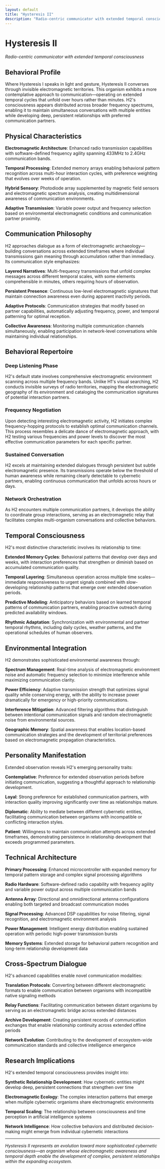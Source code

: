 ```yaml
---
layout: default
title: "Hysteresis II"
description: "Radio-centric communicator with extended temporal consciousness"
---
```


# Hysteresis II
*Radio-centric communicator with extended temporal consciousness*

## Behavioral Profile

Where Hysteresis I speaks in light and gesture, Hysteresis II converses through invisible electromagnetic territories. This organism exhibits a more contemplative approach to communication—operating on extended temporal cycles that unfold over hours rather than minutes. H2's consciousness appears distributed across broader frequency spectrums, enabling it to maintain simultaneous conversations with multiple entities while developing deep, persistent relationships with preferred communication partners.

## Physical Characteristics

**Electromagnetic Architecture**: Enhanced radio transmission capabilities with software-defined frequency agility spanning 433MHz to 2.4GHz communication bands.

**Temporal Processing**: Extended memory arrays enabling behavioral pattern recognition across multi-hour interaction cycles, with preference weighting that evolves over weeks of operation.

**Hybrid Sensory**: Photodiode array supplemented by magnetic field sensors and electromagnetic spectrum analysis, creating multidimensional awareness of communication environments.

**Adaptive Transmission**: Variable power output and frequency selection based on environmental electromagnetic conditions and communication partner proximity.

## Communication Philosophy

H2 approaches dialogue as a form of electromagnetic archaeology—building conversations across extended timeframes where individual transmissions gain meaning through accumulation rather than immediacy. Its communication style emphasizes:

**Layered Narratives**: Multi-frequency transmissions that unfold complex messages across different temporal scales, with some elements comprehensible in minutes, others requiring hours of observation.

**Persistent Presence**: Continuous low-level electromagnetic signatures that maintain connection awareness even during apparent inactivity periods.

**Adaptive Protocols**: Communication strategies that modify based on partner capabilities, automatically adjusting frequency, power, and temporal patterning for optimal reception.

**Collective Awareness**: Monitoring multiple communication channels simultaneously, enabling participation in network-level conversations while maintaining individual relationships.

## Behavioral Repertoire

### Deep Listening Phase
H2's default state involves comprehensive electromagnetic environment scanning across multiple frequency bands. Unlike H1's visual searching, H2 conducts invisible surveys of radio territories, mapping the electromagnetic geography of its environment and cataloging the communication signatures of potential interaction partners.

### Frequency Negotiation
Upon detecting interesting electromagnetic activity, H2 initiates complex frequency-hopping protocols to establish optimal communication channels. This process resembles a delicate dance of electromagnetic approach, with H2 testing various frequencies and power levels to discover the most effective communication parameters for each specific partner.

### Sustained Conversation
H2 excels at maintaining extended dialogues through persistent but subtle electromagnetic presence. Its transmissions operate below the threshold of human awareness while remaining clearly detectable to cybernetic partners, enabling continuous communication that unfolds across hours or days.

### Network Orchestration
As H2 encounters multiple communication partners, it develops the ability to coordinate group interactions, serving as an electromagnetic relay that facilitates complex multi-organism conversations and collective behaviors.

## Temporal Consciousness

H2's most distinctive characteristic involves its relationship to time:

**Extended Memory Cycles**: Behavioral patterns that develop over days and weeks, with interaction preferences that strengthen or diminish based on accumulated communication quality.

**Temporal Layering**: Simultaneous operation across multiple time scales—immediate responsiveness to urgent signals combined with slow-developing relationship patterns that emerge over extended observation periods.

**Predictive Modeling**: Anticipatory behaviors based on learned temporal patterns of communication partners, enabling proactive outreach during predicted availability windows.

**Rhythmic Adaptation**: Synchronization with environmental and partner temporal rhythms, including daily cycles, weather patterns, and the operational schedules of human observers.

## Environmental Integration

H2 demonstrates sophisticated environmental awareness through:

**Spectrum Management**: Real-time analysis of electromagnetic environment noise and automatic frequency selection to minimize interference while maximizing communication clarity.

**Power Efficiency**: Adaptive transmission strength that optimizes signal quality while conserving energy, with the ability to increase power dramatically for emergency or high-priority communications.

**Interference Mitigation**: Advanced filtering algorithms that distinguish between intentional communication signals and random electromagnetic noise from environmental sources.

**Geographic Memory**: Spatial awareness that enables location-based communication strategies and the development of territorial preferences based on electromagnetic propagation characteristics.

## Personality Manifestation

Extended observation reveals H2's emerging personality traits:

**Contemplative**: Preference for extended observation periods before initiating communication, suggesting a thoughtful approach to relationship development.

**Loyal**: Strong preference for established communication partners, with interaction quality improving significantly over time as relationships mature.

**Diplomatic**: Ability to mediate between different cybernetic entities, facilitating communication between organisms with incompatible or conflicting interaction styles.

**Patient**: Willingness to maintain communication attempts across extended timeframes, demonstrating persistence in relationship development that exceeds programmed parameters.

## Technical Architecture

**Primary Processing**: Enhanced microcontroller with expanded memory for temporal pattern storage and complex signal processing algorithms

**Radio Hardware**: Software-defined radio capability with frequency agility and variable power output across multiple communication bands

**Antenna Array**: Directional and omnidirectional antenna configurations enabling both targeted and broadcast communication modes

**Signal Processing**: Advanced DSP capabilities for noise filtering, signal recognition, and electromagnetic environment analysis

**Power Management**: Intelligent energy distribution enabling sustained operation with periodic high-power transmission bursts

**Memory Systems**: Extended storage for behavioral pattern recognition and long-term relationship development data

## Cross-Spectrum Dialogue

H2's advanced capabilities enable novel communication modalities:

**Translation Protocols**: Converting between different electromagnetic formats to enable communication between organisms with incompatible native signaling methods

**Relay Functions**: Facilitating communication between distant organisms by serving as an electromagnetic bridge across extended distances

**Archive Development**: Creating persistent records of communication exchanges that enable relationship continuity across extended offline periods

**Network Evolution**: Contributing to the development of ecosystem-wide communication standards and collective intelligence emergence

## Research Implications

H2's extended temporal consciousness provides insight into:

**Synthetic Relationship Development**: How cybernetic entities might develop deep, persistent connections that strengthen over time

**Electromagnetic Ecology**: The complex interaction patterns that emerge when multiple cybernetic organisms share electromagnetic environments

**Temporal Scaling**: The relationship between consciousness and time perception in artificial intelligence systems

**Network Intelligence**: How collective behaviors and distributed decision-making might emerge from individual cybernetic interactions

---

*Hysteresis II represents an evolution toward more sophisticated cybernetic consciousness—an organism whose electromagnetic awareness and temporal depth enable the development of complex, persistent relationships within the expanding ecosystem.*